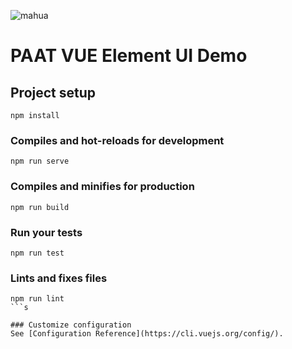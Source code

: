 ![mahua](http://m.jieshui8.net/images/qrinfo_logo.png)

# PAAT VUE Element UI Demo

## Project setup
```
npm install
```

### Compiles and hot-reloads for development
```
npm run serve
```

### Compiles and minifies for production
```
npm run build
```

### Run your tests
```
npm run test
```

### Lints and fixes files
```
npm run lint
```s

### Customize configuration
See [Configuration Reference](https://cli.vuejs.org/config/).

